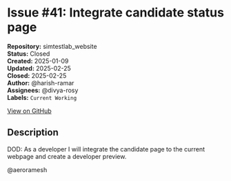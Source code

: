 # Issue #41: Integrate candidate status page

**Repository:** simtestlab_website  
**Status:** Closed  
**Created:** 2025-01-09  
**Updated:** 2025-02-25  
**Closed:** 2025-02-25  
**Author:** @harish-ramar  
**Assignees:** @divya-rosy  
**Labels:** `Current Working`  

[View on GitHub](https://github.com/Simtestlab/simtestlab_website/issues/41)

## Description

DOD: As a developer I will integrate the candidate page to the current webpage and create a developer preview.

@aeroramesh